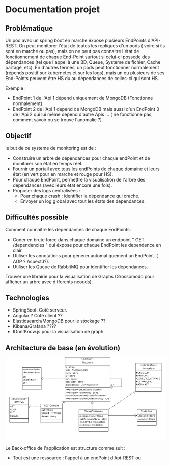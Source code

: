 # Documentation projet
## Problématique
Un pod avec un spring boot en marche éxpose plusieurs EndPoints d'API-REST, On peut monitorer l'état de toutes les repliques d'un pods ( voire si ils sont en marche ou pas), mais on ne peut pas connaitre l'état de fonctionnement de chaque End-Point surtout si celui-ci possede des dépendances (tel que l'appel à une BD, Queue, Systeme de fichier, Cache partagé, etc).
En d'autres termes, un pods peut fonctionner normalement (répends positif sur kubernetes et sur les logs), mais un ou plusieurs de ses End-Points peuvent être HS du au dépendances de celles-ci qui sont HS.

Exemple : 
- EndPoint 1 de l'Api 1 dépend uniquement de MongoDB (Fonctionne normalement).
- EndPoint 2 de l'Api 1 depend de MongoDB mais aussi d'un EndPoint 3 de l'Api 2 qui lui même dépend d'autre Apis ... ( ne fonctionne pas, comment savoir ou se trouve l'anomalie ?).

## Objectif

le but de ce systeme de monitoring est de :

- Construire un arbre de dépendances pour chaque endPoint et de monitorer son état en temps réel.
- Fournir un portail avec tous les endPoints de chaque domaine et leurs état (en vert pour en marche et rouge pour HS).
- Pour chaque EndPoint, permettre la visualisation de l'arbre des dependances (avec leurs état encore une fois).
- Proposer des logs centralisées :
  - Pour chaque crash : identifier la dépendance qui crache.
  - Envoyer un log global avec tout les états des dependances.

## Difficultés possible
Comment connaitre les dependances de chaque EndPoints: 
- Coder en brute force dans chaque domaine un endpoint " GET /dependencies " qui éxpose pour chaque EndPoint les dependence en clair.
- Utiliser les annotations pour générer automatiquement un EndPoint. ( AOP ? AspectJ?).
- Utiliser les Queue de RabbitMQ pour identifier les dependances.

Trouver une librairie pour la visualisation de Graphs (Grossomodo pour afficher un arbre avec differents neouds).

## Technologies 
- SpringBoot. Coté serveur.
- Angular ? Coté client ??
- Elasticsearch/MongoDB pour le stockage ??
- Kibana/Grafana ????
- IDontKnow.js pour la visualisation de graph. 
## Architecture de base (en évolution)

![60% center](https://github.com/AbdelkaderElMehdi/Monithor/blob/master/Diagrammedeclasses.png "Diagramme de classe")

Le Back-office de l'application est structure comme suit :
- Tout est une ressource : l'appel à un endPoint d'Api-REST ou 



